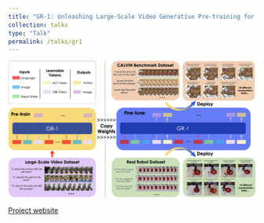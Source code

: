 ```yaml
---
title: "GR-1: Unleashing Large-Scale Video Generative Pre-training for Visual Robot Manipulation"
collection: talks
type: "Talk"
permalink: /talks/gr1
---
```

<img src="/images/gr1.png" alt="GR1">

[Project website](https://gr1-manipulation.github.io/)
